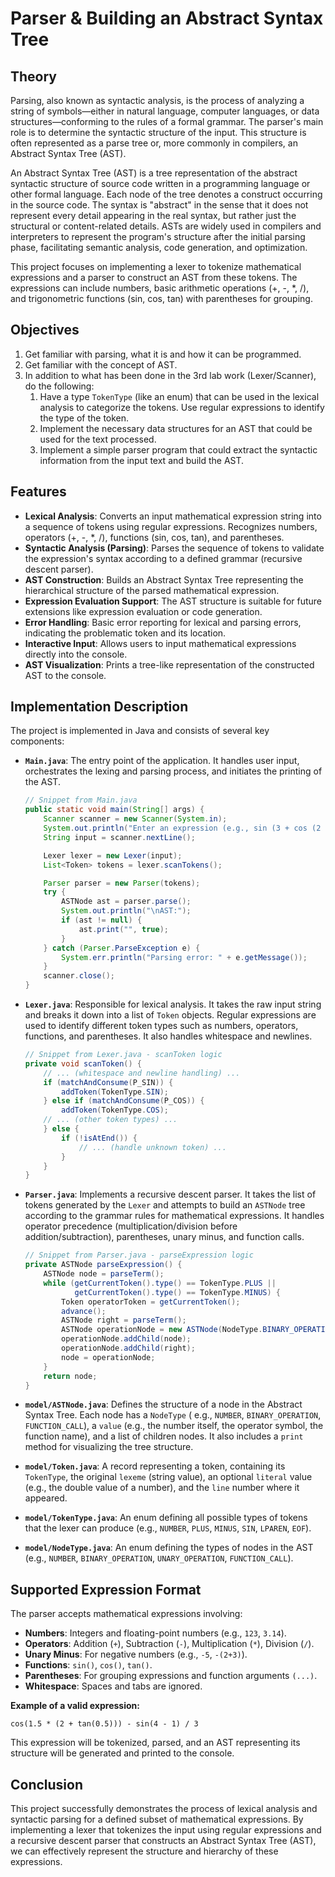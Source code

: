 # Parser & Building an Abstract Syntax Tree

## Theory

Parsing, also known as syntactic analysis, is the process of analyzing a string of symbols—either in natural language,
computer languages, or data structures—conforming to the rules of a formal grammar. The parser's main role is to
determine the syntactic structure of the input. This structure is often represented as a parse tree or, more commonly in
compilers, an Abstract Syntax Tree (AST).

An Abstract Syntax Tree (AST) is a tree representation of the abstract syntactic structure of source code written in a
programming language or other formal language. Each node of the tree denotes a construct occurring in the source code.
The syntax is "abstract" in the sense that it does not represent every detail appearing in the real syntax, but rather
just the structural or content-related details. ASTs are widely used in compilers and interpreters to represent the
program's structure after the initial parsing phase, facilitating semantic analysis, code generation, and optimization.

This project focuses on implementing a lexer to tokenize mathematical expressions and a parser to construct an AST from
these tokens. The expressions can include numbers, basic arithmetic operations (+, -, *, /), and trigonometric
functions (sin, cos, tan) with parentheses for grouping.

## Objectives

1. Get familiar with parsing, what it is and how it can be programmed.
2. Get familiar with the concept of AST.
3. In addition to what has been done in the 3rd lab work (Lexer/Scanner), do the following:
    1. Have a type `TokenType` (like an enum) that can be used in the lexical analysis to categorize the tokens. Use
       regular expressions to identify the type of the token.
    2. Implement the necessary data structures for an AST that could be used for the text processed.
    3. Implement a simple parser program that could extract the syntactic information from the input text and build the
       AST.

## Features

* **Lexical Analysis**: Converts an input mathematical expression string into a sequence of tokens using regular
  expressions. Recognizes numbers, operators (+, -, *, /), functions (sin, cos, tan), and parentheses.
* **Syntactic Analysis (Parsing)**: Parses the sequence of tokens to validate the expression's syntax according to a
  defined grammar (recursive descent parser).
* **AST Construction**: Builds an Abstract Syntax Tree representing the hierarchical structure of the parsed
  mathematical expression.
* **Expression Evaluation Support**: The AST structure is suitable for future extensions like expression evaluation or
  code generation.
* **Error Handling**: Basic error reporting for lexical and parsing errors, indicating the problematic token and its
  location.
* **Interactive Input**: Allows users to input mathematical expressions directly into the console.
* **AST Visualization**: Prints a tree-like representation of the constructed AST to the console.

## Implementation Description

The project is implemented in Java and consists of several key components:

* **`Main.java`**: The entry point of the application. It handles user input, orchestrates the lexing and parsing
  process, and initiates the printing of the AST.

  ```java
  // Snippet from Main.java
  public static void main(String[] args) {
      Scanner scanner = new Scanner(System.in);
      System.out.println("Enter an expression (e.g., sin (3 + cos (2 * 5)) - 4 / (2 + tan(1))):");
      String input = scanner.nextLine();

      Lexer lexer = new Lexer(input);
      List<Token> tokens = lexer.scanTokens();

      Parser parser = new Parser(tokens);
      try {
          ASTNode ast = parser.parse();
          System.out.println("\nAST:");
          if (ast != null) {
              ast.print("", true);
          }
      } catch (Parser.ParseException e) {
          System.err.println("Parsing error: " + e.getMessage());
      }
      scanner.close();
  }
  ```

* **`Lexer.java`**: Responsible for lexical analysis. It takes the raw input string and breaks it down into a list of
  `Token` objects. Regular expressions are used to identify different token types such as numbers, operators, functions,
  and parentheses. It also handles whitespace and newlines.

  ```java
  // Snippet from Lexer.java - scanToken logic
  private void scanToken() {
      // ... (whitespace and newline handling) ...
      if (matchAndConsume(P_SIN)) {
          addToken(TokenType.SIN);
      } else if (matchAndConsume(P_COS)) {
          addToken(TokenType.COS);
      // ... (other token types) ...
      } else {
          if (!isAtEnd()) {
              // ... (handle unknown token) ...
          }
      }
  }
  ```

* **`Parser.java`**: Implements a recursive descent parser. It takes the list of tokens generated by the `Lexer` and
  attempts to build an `ASTNode` tree according to the grammar rules for mathematical expressions. It handles operator
  precedence (multiplication/division before addition/subtraction), parentheses, unary minus, and function calls.

  ```java
  // Snippet from Parser.java - parseExpression logic
  private ASTNode parseExpression() {
      ASTNode node = parseTerm();
      while (getCurrentToken().type() == TokenType.PLUS ||
             getCurrentToken().type() == TokenType.MINUS) {
          Token operatorToken = getCurrentToken();
          advance();
          ASTNode right = parseTerm();
          ASTNode operationNode = new ASTNode(NodeType.BINARY_OPERATION, operatorToken.lexeme());
          operationNode.addChild(node);
          operationNode.addChild(right);
          node = operationNode;
      }
      return node;
  }
  ```

* **`model/ASTNode.java`**: Defines the structure of a node in the Abstract Syntax Tree. Each node has a `NodeType` (
  e.g., `NUMBER`, `BINARY_OPERATION`, `FUNCTION_CALL`), a `value` (e.g., the number itself, the operator symbol, the
  function name), and a list of children nodes. It also includes a `print` method for visualizing the tree structure.

* **`model/Token.java`**: A record representing a token, containing its `TokenType`, the original `lexeme` (string
  value), an optional `literal` value (e.g., the double value of a number), and the `line` number where it appeared.

* **`model/TokenType.java`**: An enum defining all possible types of tokens that the lexer can produce (e.g., `NUMBER`,
  `PLUS`, `MINUS`, `SIN`, `LPAREN`, `EOF`).

* **`model/NodeType.java`**: An enum defining the types of nodes in the AST (e.g., `NUMBER`, `BINARY_OPERATION`,
  `UNARY_OPERATION`, `FUNCTION_CALL`).

## Supported Expression Format

The parser accepts mathematical expressions involving:

* **Numbers**: Integers and floating-point numbers (e.g., `123`, `3.14`).
* **Operators**: Addition (`+`), Subtraction (`-`), Multiplication (`*`), Division (`/`).
* **Unary Minus**: For negative numbers (e.g., `-5`, `-(2+3)`).
* **Functions**: `sin()`, `cos()`, `tan()`.
* **Parentheses**: For grouping expressions and function arguments `(...)`.
* **Whitespace**: Spaces and tabs are ignored.

**Example of a valid expression:**

`cos(1.5 * (2 + tan(0.5))) - sin(4 - 1) / 3`

This expression will be tokenized, parsed, and an AST representing its structure will be generated and printed to the
console.

## Conclusion

This project successfully demonstrates the process of lexical analysis and syntactic parsing for a defined subset of
mathematical expressions. By implementing a lexer that tokenizes the input using regular expressions and a recursive
descent parser that constructs an Abstract Syntax Tree (AST), we can effectively represent the structure and hierarchy
of these expressions.
